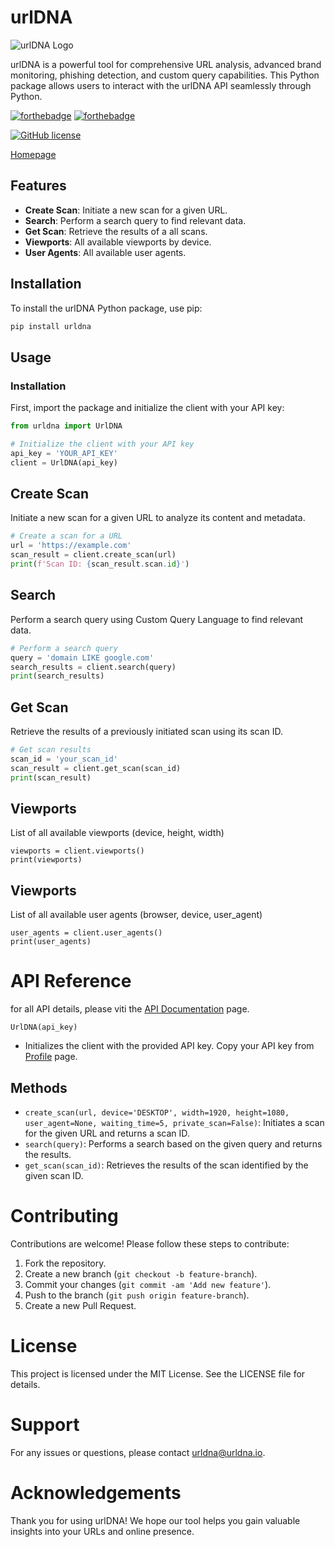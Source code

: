 # urlDNA

![urlDNA Logo](https://urldna.io/assets/images/urldna_green.png)

urlDNA is a powerful tool for comprehensive URL analysis, advanced brand monitoring, phishing detection, and custom query capabilities. This Python package allows users to interact with the urlDNA API seamlessly through Python.



[![forthebadge](https://forthebadge.com/images/badges/made-with-python.svg)](https://forthebadge.com) [![forthebadge](https://forthebadge.com/images/badges/built-with-love.svg)](https://forthebadge.com)

[![GitHub license](https://img.shields.io/github/license/Day8/re-frame.svg?style=flat-square)](LICENSE)

[Homepage](https://urldna.io/)

## Features

- **Create Scan**: Initiate a new scan for a given URL.
- **Search**: Perform a search query to find relevant data.
- **Get Scan**: Retrieve the results of a all scans.
- **Viewports**: All available viewports by device.
- **User Agents**: All available user agents.

## Installation

To install the urlDNA Python package, use pip:

```bash
pip install urldna
```

## Usage
### Installation
First, import the package and initialize the client with your API key:

```python
from urldna import UrlDNA

# Initialize the client with your API key
api_key = 'YOUR_API_KEY'
client = UrlDNA(api_key)
```

## Create Scan
Initiate a new scan for a given URL to analyze its content and metadata.

```python
# Create a scan for a URL
url = 'https://example.com'
scan_result = client.create_scan(url)
print(f'Scan ID: {scan_result.scan.id}')
```

## Search
Perform a search query using Custom Query Language to find relevant data.

```python
# Perform a search query
query = 'domain LIKE google.com'
search_results = client.search(query)
print(search_results)
```

## Get Scan
Retrieve the results of a previously initiated scan using its scan ID.

```python
# Get scan results
scan_id = 'your_scan_id'
scan_result = client.get_scan(scan_id)
print(scan_result)
```

## Viewports
List of all available viewports (device, height, width)

```python'
viewports = client.viewports()
print(viewports)
```

## Viewports
List of all available user agents (browser, device, user_agent)

```python'
user_agents = client.user_agents()
print(user_agents)
```

# API Reference

for all API details, please viti the [API Documentation](https://urldna.io/api) page.

`UrlDNA(api_key)`
- Initializes the client with the provided API key. Copy your API key from [Profile](https://urldna.io/profile) page.

## Methods
- `create_scan(url, device='DESKTOP', width=1920, height=1080, user_agent=None, waiting_time=5, private_scan=False)`: Initiates a scan for the given URL and returns a scan ID.
- `search(query)`: Performs a search based on the given query and returns the results.
- `get_scan(scan_id)`: Retrieves the results of the scan identified by the given scan ID.

# Contributing
Contributions are welcome! Please follow these steps to contribute:

1. Fork the repository.
2. Create a new branch (`git checkout -b feature-branch`).
3. Commit your changes (`git commit -am 'Add new feature'`).
4. Push to the branch (`git push origin feature-branch`).
5. Create a new Pull Request.

# License
This project is licensed under the MIT License. See the LICENSE file for details.

# Support
For any issues or questions, please contact [urldna@urldna.io](mailto:urldna@urldna.io).

# Acknowledgements
Thank you for using urlDNA! We hope our tool helps you gain valuable insights into your URLs and online presence.
